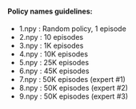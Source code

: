#### Policy names guidelines:
- 1.npy : Random policy, 1 episode
- 2.npy : 10 episodes
- 3.npy : 1K episodes
- 4.npy : 10K episodes
- 5.npy : 25K episodes
- 6.npy : 45K episodes
- 7.npy : 50K episodes (expert #1)
- 8.npy : 50K episodes (expert #2)
- 9.npy : 50K episodes (expert #3)
